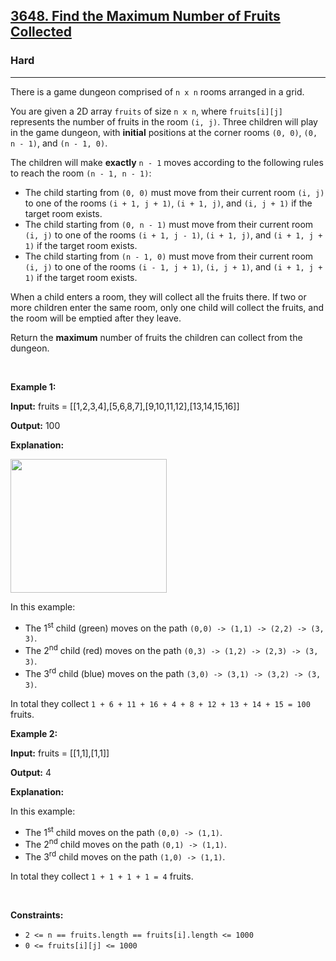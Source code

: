 <h2><a href="https://leetcode.com/problems/find-the-maximum-number-of-fruits-collected">3648. Find the Maximum Number of Fruits Collected</a></h2><h3>Hard</h3><hr><p>There is a game dungeon comprised of&nbsp;<code>n x n</code> rooms arranged in a grid.</p>

<p>You are given a 2D array <code>fruits</code> of size <code>n x n</code>, where <code>fruits[i][j]</code> represents the number of fruits in the room <code>(i, j)</code>. Three children will play in the game dungeon, with <strong>initial</strong> positions at the corner rooms <code>(0, 0)</code>, <code>(0, n - 1)</code>, and <code>(n - 1, 0)</code>.</p>

<p>The children will make <strong>exactly</strong> <code>n - 1</code> moves according to the following rules to reach the room <code>(n - 1, n - 1)</code>:</p>

<ul>
	<li>The child starting from <code>(0, 0)</code> must move from their current room <code>(i, j)</code> to one of the rooms <code>(i + 1, j + 1)</code>, <code>(i + 1, j)</code>, and <code>(i, j + 1)</code> if the target room exists.</li>
	<li>The child starting from <code>(0, n - 1)</code> must move from their current room <code>(i, j)</code> to one of the rooms <code>(i + 1, j - 1)</code>, <code>(i + 1, j)</code>, and <code>(i + 1, j + 1)</code> if the target room exists.</li>
	<li>The child starting from <code>(n - 1, 0)</code> must move from their current room <code>(i, j)</code> to one of the rooms <code>(i - 1, j + 1)</code>, <code>(i, j + 1)</code>, and <code>(i + 1, j + 1)</code> if the target room exists.</li>
</ul>

<p>When a child enters a room, they will collect all the fruits there. If two or more children enter the same room, only one child will collect the fruits, and the room will be emptied after they leave.</p>

<p>Return the <strong>maximum</strong> number of fruits the children can collect from the dungeon.</p>

<p>&nbsp;</p>
<p><strong class="example">Example 1:</strong></p>

<div class="example-block">
<p><strong>Input:</strong> <span class="example-io">fruits = [[1,2,3,4],[5,6,8,7],[9,10,11,12],[13,14,15,16]]</span></p>

<p><strong>Output:</strong> <span class="example-io">100</span></p>

<p><strong>Explanation:</strong></p>

<p><img alt="" src="https://assets.leetcode.com/uploads/2024/10/15/example_1.gif" style="width: 250px; height: 214px;" /></p>

<p>In this example:</p>

<ul>
	<li>The 1<sup>st</sup> child (green) moves on the path <code>(0,0) -&gt; (1,1) -&gt; (2,2) -&gt; (3, 3)</code>.</li>
	<li>The 2<sup>nd</sup> child (red) moves on the path <code>(0,3) -&gt; (1,2) -&gt; (2,3) -&gt; (3, 3)</code>.</li>
	<li>The 3<sup>rd</sup> child (blue) moves on the path <code>(3,0) -&gt; (3,1) -&gt; (3,2) -&gt; (3, 3)</code>.</li>
</ul>

<p>In total they collect <code>1 + 6 + 11 + 16 + 4 + 8 + 12 + 13 + 14 + 15 = 100</code> fruits.</p>
</div>

<p><strong class="example">Example 2:</strong></p>

<div class="example-block">
<p><strong>Input:</strong> <span class="example-io">fruits = [[1,1],[1,1]]</span></p>

<p><strong>Output:</strong> <span class="example-io">4</span></p>

<p><strong>Explanation:</strong></p>

<p>In this example:</p>

<ul>
	<li>The 1<sup>st</sup> child moves on the path <code>(0,0) -&gt; (1,1)</code>.</li>
	<li>The 2<sup>nd</sup> child moves on the path <code>(0,1) -&gt; (1,1)</code>.</li>
	<li>The 3<sup>rd</sup> child moves on the path <code>(1,0) -&gt; (1,1)</code>.</li>
</ul>

<p>In total they collect <code>1 + 1 + 1 + 1 = 4</code> fruits.</p>
</div>

<p>&nbsp;</p>
<p><strong>Constraints:</strong></p>

<ul>
	<li><code>2 &lt;= n == fruits.length == fruits[i].length &lt;= 1000</code></li>
	<li><code>0 &lt;= fruits[i][j] &lt;= 1000</code></li>
</ul>
